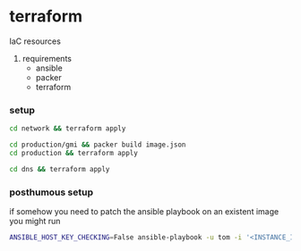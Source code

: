 # terraform

IaC resources

1. requirements
    - ansible
    - packer
    - terraform


### setup
```bash
cd network && terraform apply
```

```bash
cd production/gmi && packer build image.json
cd production && terraform apply
```

```bash
cd dns && terraform apply
```

### posthumous setup
if somehow you need to patch the ansible playbook on an existent image you might run
```bash
ANSIBLE_HOST_KEY_CHECKING=False ansible-playbook -u tom -i '<INSTANCE_IP>,' --private-key ~/.ssh/id_rsa playbook.yml -e ansible_python_interpreter=/usr/bin/python3
```
